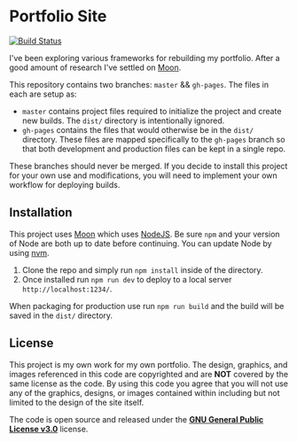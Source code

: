 # Portfolio Site
[![Build Status](https://travis-ci.org/funkybunch/Portfolio-Site.svg?branch=master)](https://travis-ci.org/funkybunch/Portfolio-Site)

I've been exploring various frameworks for rebuilding my portfolio.  After a good amount of research I've settled on [Moon](https://github.com/kbrsh/moon).

This repository contains two branches: `master` && `gh-pages`.  The files in each are setup as:
- `master` contains project files required to initialize the project and create new builds.  The `dist/` directory is intentionally ignored.
- `gh-pages` contains the files that would otherwise be in the `dist/` directory.  These files are mapped specifically to the `gh-pages` branch so that both development and production files can be kept in a single repo.

These branches should never be merged.  If you decide to install this project for your own use and modifications, you will need to implement your own workflow for deploying builds.

## Installation
This project uses [Moon](https://github.com/kbrsh/moon) which uses [NodeJS](https://github.com/nodejs/node).  Be sure `npm` and your version of Node are both up to date before continuing.  You can update Node by using [nvm](https://github.com/creationix/nvm).  
1. Clone the repo and simply run `npm install` inside of the directory.
2. Once installed run `npm run dev` to deploy to a local server `http://localhost:1234/`.

When packaging for production use run `npm run build` and the build will be saved in the `dist/` directory.

## License
This project is my own work for my own portfolio.  The design, graphics, and images referenced in this code are copyrighted and are **NOT** covered by the same license as the code.  By using this code you agree that you will not use any of the graphics, designs, or images contained within including but not limited to the design of the site itself.

The code is open source and released under the [**GNU General Public License v3.0**](https://github.com/funkybunch/Portfolio-Site/blob/master/LICENSE) license.